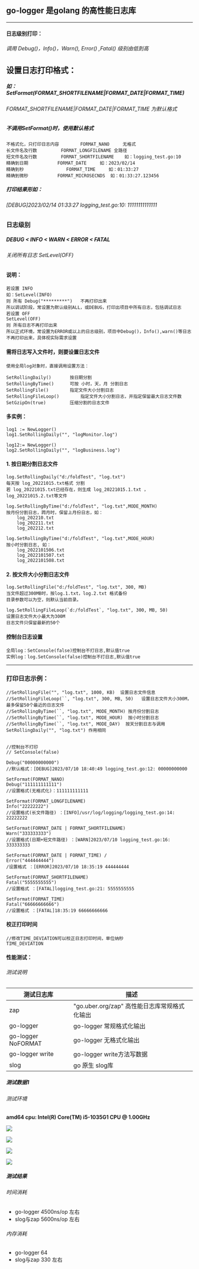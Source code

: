 ## go-logger 是golang 的高性能日志库

------------

#### 日志级别打印：

###### 调用 Debug()，Info()，Warn(), Error() ,Fatal() 级别由低到高

## 设置日志打印格式：

##### 如： SetFormat(FORMAT_SHORTFILENAME|FORMAT_DATE|FORMAT_TIME)

###### FORMAT_SHORTFILENAME|FORMAT_DATE|FORMAT_TIME 为默认格式

##### 不调用SetFormat()时，使用默认格式

	不格式化，只打印日志内容		FORMAT_NANO		无格式
	长文件名及行数			FORMAT_LONGFILENAME	全路径
	短文件名及行数			FORMAT_SHORTFILENAME	如：logging_test.go:10
	精确到日期			FORMAT_DATE		如：2023/02/14
	精确到秒				FORMAT_TIME		如：01:33:27
	精确到微秒			FORMAT_MICROSECNDS	如：01:33:27.123456

##### 打印结果形如：

###### [DEBUG]2023/02/14 01:33:27 logging_test.go:10: 11111111111111

### 日志级别

#####  DEBUG < INFO < WARN < ERROR < FATAL

###### 关闭所有日志 SetLevel(OFF)

#### 说明：

	若设置 INFO
	如：SetLevel(INFO)
	则 所有 Debug("*********")   不再打印出来
	所以调试阶段，常设置为默认级别ALL，或DEBUG，打印出项目中所有日志，包括调试日志
	若设置 OFF
	SetLevel(OFF)
	则 所有日志不再打印出来
	所以正式环境，常设置为ERROR或以上的日志级别，项目中Debug()，Info(),warn()等日志不再打印出来，具体视实际需求设置
	

#### 需将日志写入文件时，则要设置日志文件

	使用全局log对象时，直接调用设置方法：

	SetRollingDaily()		按日期分割
	SetRollingByTime()		可按 小时，天，月 分割日志
	SetRollingFile()		指定文件大小分割日志
	SetRollingFileLoop()		指定文件大小分割日志，并指定保留最大日志文件数
	SetGzipOn(true)			压缩分割的日志文件 

#### 多实例：

	log1 := NewLogger()
	log1.SetRollingDaily("", "logMonitor.log")
	 
	log12:= NewLogger()
	log2.SetRollingDaily("", "logBusiness.log")

#### 1. 按日期分割日志文件

	log.SetRollingDaily("d:/foldTest", "log.txt")
	每天按 log_20221015.txt格式 分割
	若 log_20221015.txt已经存在，则生成 log_20221015.1.txt ，log_20221015.2.txt等文件
	
	log.SetRollingByTime("d:/foldTest", "log.txt",MODE_MONTH)
	按月份分割日志，跨月时，保留上月份日志，如：
		log_202210.txt
		log_202211.txt
		log_202212.txt
	
	log.SetRollingByTime("d:/foldTest", "log.txt",MODE_HOUR)
	按小时分割日志, 如：
		log_2022101506.txt
		log_2022101507.txt
		log_2022101508.txt

#### 2. 按文件大小分割日志文件

	log.SetRollingFile("d:/foldTest", "log.txt", 300, MB)
	当文件超过300MB时，按log.1.txt，log.2.txt 格式备份
	目录参数可以为空，则默认当前目录。
	
	log.SetRollingFileLoop(`d:/foldTest`, "log.txt", 300, MB, 50) 
	设置日志文件大小最大为300M
	日志文件只保留最新的50个

#### 控制台日志设置

	全局log：SetConsole(false)控制台不打日志,默认值true
	实例log：log.SetConsole(false)控制台不打日志,默认值true

***

### 打印日志示例：

	//SetRollingFile("", "log.txt", 1000, KB)  设置日志文件信息
	//SetRollingFileLoop(``, "log.txt", 300, MB, 50)   设置日志文件大小300M，最多保留50个最近的日志文件
	//SetRollingByTime(``, "log.txt", MODE_MONTH) 按月份分割日志
	//SetRollingByTime(``, "log.txt", MODE_HOUR)  按小时分割日志
	//SetRollingByTime(``, "log.txt", MODE_DAY)  按天分割日志与调用SetRollingDaily("", "log.txt") 作用相同
	
	
	//控制台不打印
	// SetConsole(false)
	
	Debug("00000000000")
	//默认格式：[DEBUG]2023/07/10 18:40:49 logging_test.go:12: 00000000000

	SetFormat(FORMAT_NANO) 
	Debug("111111111111")
	//设置格式(无格式化)：111111111111

	SetFormat(FORMAT_LONGFILENAME) 
	Info("22222222")
	//设置格式(长文件路径) ：[INFO]/usr/log/logging/logging_test.go:14: 22222222

	SetFormat(FORMAT_DATE | FORMAT_SHORTFILENAME) 
	Warn("333333333")
	//设置格式(日期+短文件路径) ：[WARN]2023/07/10 logging_test.go:16: 333333333

	SetFormat(FORMAT_DATE | FORMAT_TIME) /
	Error("444444444")
	/设置格式 ：[ERROR]2023/07/10 18:35:19 444444444
	
	SetFormat(FORMAT_SHORTFILENAME)
	Fatal("5555555555")
	//设置格式 ：[FATAL]logging_test.go:21: 5555555555

	SetFormat(FORMAT_TIME)
	Fatal("66666666666")
	//设置格式 ：[FATAL]18:35:19 66666666666

#### 校正打印时间

	//修改TIME_DEVIATION可以校正日志打印时间，单位纳秒
	TIME_DEVIATION 


#### 性能测试：

###### 测试说明

|  测试日志库 |  描述|
| ------------ | ------------ |
|  zap |	"go.uber.org/zap" 高性能日志库常规格式化输出	   |
|  go-logger | go-logger 常规格式化输出  |
| go-logger NoFORMAT  |  go-logger 无格式化输出 |
|  go-logger write |  go-logger write方法写数据 |
|slog   |  go 原生 slog库 |

##### 测试数据1

###### 测试环境

**amd64 cpu: Intel(R) Core(TM) i5-1035G1 CPU @ 1.00GHz**

![](https://tlnet.top/f/1696141149_1696133036.jpg)

![](https://tlnet.top/f/1696141691_1696133161.jpg)

![](https://tlnet.top/f/1696141697_1696133275.jpg)

![](https://tlnet.top/f/1696141701_1696133381.jpg)

##### 测试结果

###### 时间消耗
- go-logger    4500ns/op 左右
- slog与zap    5600ns/op 左右

###### 内存消耗
- go-logger  64
- slog与zap  330  左右
